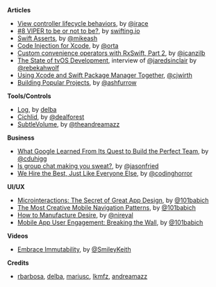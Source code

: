 **Articles**

* [View controller lifecycle behaviors](http://irace.me/lifecycle-behaviors), by [@irace](https://twitter.com/irace)
* [\#8 VIPER to be or not to be?](https://swifting.io/blog/2016/03/07/8-viper-to-be-or-not-to-be/), by [swifting.io](https://swifting.io/)
* [Swift Asserts](https://www.mikeash.com/pyblog/friday-qa-2016-03-04-swift-asserts.html), by [@mikeash](https://twitter.com/mikeash)
* [Code Injection for Xcode](http://artsy.github.io/blog/2016/03/05/iOS-Code-Injection/), by [@orta](https://twitter.com/orta)
* [Custom convenience operators with RxSwift, Part 2](http://rx-marin.com/post/rxswift-rxcocoa-custom-convenience-operators-part2/), by [@icanzilb](https://twitter.com/icanzilb)
* [The State of tvOS Development](https://blackpixel.com/writing/2016/03/the-state-of-tvos-development.html), interview of [@jaredsinclair](https://twitter.com/jaredsinclair) by [@rebekahwolf](https://twitter.com/rebekahwolf)
* [Using Xcode and Swift Package Manager Together](http://cjwirth.com/2016/03/07/using-xcode-and-spm-together/), [@cjwirth](https://twitter.com/cjwirth)
* [Building Popular Projects](https://ashfurrow.com/blog/building-popular-projects/), by [@ashfurrow](https://twitter.com/ashfurrow)

**Tools/Controls**

* [Log](https://github.com/delba/Log), by [delba](https://github.com/delba)
* [Cichlid](https://github.com/dealforest/Cichlid), by [@dealforest](https://twitter.com/dealforest)
* [SubtleVolume](https://github.com/andreamazz/SubtleVolume), by [@theandreamazz](https://twitter.com/theandreamazz)

**Business**

* [What Google Learned From Its Quest to Build the Perfect Team](http://www.nytimes.com/2016/02/28/magazine/what-google-learned-from-its-quest-to-build-the-perfect-team.html?_r=0), by [@cduhigg](https://twitter.com/cduhigg)
* [Is group chat making you sweat?](https://m.signalvnoise.com/is-group-chat-making-you-sweat-744659addf7d), by [@jasonfried](https://twitter.com/jasonfried)
* [We Hire the Best, Just Like Everyone Else](https://blog.codinghorror.com/we-hire-the-best-just-like-everyone-else/), by [@codinghorror](https://twitter.com/codinghorror)

**UI/UX**

* [Microinteractions: The Secret of Great App Design](http://babich.biz/microinteractions-the-secret-of-great-app-design/), by [@101babich](https://twitter.com/101babich)
* [The Most Creative Mobile Navigation Patterns](https://medium.com/ux-planet/the-most-creative-mobile-navigation-patterns-3dc6f506504#.4qfdb78d5), by [@101babich](https://twitter.com/101babich)
* [How to Manufacture Desire](https://medium.com/behavior-design/how-to-manufacture-desire-3011c82a2b28#.iju5hn1f2), by [@nireyal](https://twitter.com/nireyal)
* [Mobile App User Engagement: Breaking the Wall](http://babich.biz/mobile-app-user-engagement-breaking-the-wall/), by [@101babich](https://twitter.com/101babich)

**Videos**

* [Embrace Immutability](https://realm.io/news/slug-keith-smiley-embrace-immutability/), by [@SmileyKeith](https://twitter.com/SmileyKeith)

**Credits**

* [rbarbosa](https://github.com/rbarbosa), [delba](https://github.com/delba), [mariusc](https://github.com/mariusc), [lkmfz](https://github.com/lkmfz), [andreamazz](https://github.com/andreamazz)
